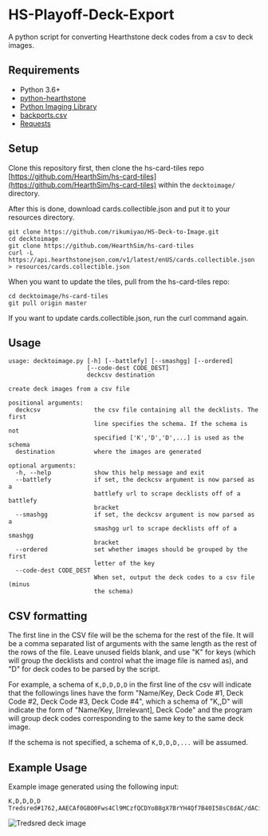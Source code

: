 # HS-Playoff-Deck-Export

A python script for converting Hearthstone deck codes from a csv to deck images.

## Requirements

* Python 3.6+
* [python-hearthstone](https://github.com/hearthsim/python-hearthstone)
* [Python Imaging Library](https://pillow.readthedocs.io)
* [backports.csv](https://pypi.python.org/pypi/backports.csv)
* [Requests](http://docs.python-requests.org)

## Setup

Clone this repository first, then clone the hs-card-tiles repo [https://github.com/HearthSim/hs-card-tiles](https://github.com/HearthSim/hs-card-tiles) within the `decktoimage/` directory.

After this is done, download cards.collectible.json and put it to your resources directory.

```
git clone https://github.com/rikumiyao/HS-Deck-to-Image.git
cd decktoimage
git clone https://github.com/HearthSim/hs-card-tiles
curl -L https://api.hearthstonejson.com/v1/latest/enUS/cards.collectible.json > resources/cards.collectible.json
```
When you want to update the tiles, pull from the hs-card-tiles repo:
```
cd decktoimage/hs-card-tiles
git pull origin master
```
If you want to update cards.collectible.json, run the curl command again.

## Usage

```
usage: decktoimage.py [-h] [--battlefy] [--smashgg] [--ordered]
                      [--code-dest CODE_DEST]
                      deckcsv destination

create deck images from a csv file

positional arguments:
  deckcsv               the csv file containing all the decklists. The first
                        line specifies the schema. If the schema is not
                        specified ['K','D','D',...] is used as the schema
  destination           where the images are generated

optional arguments:
  -h, --help            show this help message and exit
  --battlefy            if set, the deckcsv argument is now parsed as a
                        battlefy url to scrape decklists off of a battlefy
                        bracket
  --smashgg             if set, the deckcsv argument is now parsed as a
                        smashgg url to scrape decklists off of a smashgg
                        bracket
  --ordered             set whether images should be grouped by the first
                        letter of the key
  --code-dest CODE_DEST
                        When set, output the deck codes to a csv file (minus
                        the schema)

```

## CSV formatting

The first line in the CSV file will be the schema for the rest of the file. It will be a comma separated list of arguments with the same length as the rest of the rows of the file. Leave unused fields blank, and use "K" for keys (which will group the decklists and control what the image file is named as), and "D" for deck codes to be parsed by the script.

For example, a schema of `K,D,D,D,D` in the first line of the csv will indicate that the followings lines have the form "Name/Key, Deck Code #1, Deck Code #2, Deck Code #3, Deck Code #4", which a schema of "K,,D" will indicate the form of "Name/Key, \[Irrelevant\], Deck Code" and the program will group deck codes corresponding to the same key to the same deck image.

If the schema is not specified, a schema of `K,D,D,D,...` will be assumed.

## Example Usage

Example image generated using the following input:
```
K,D,D,D,D
Tredsred#1762,AAECAf0GBO0Fws4Cl9MCzfQCDYoB8gX7BrYH4Qf7B40I58sC8dAC/dACiNIC2OUC6uYCAA==,AAECAaoICCCZAvPCAsLOAqvnAvbsAqfuAs30Agu9AdMB2QfwB7EIkcECrMICm8sClugClO8CsPACAA==,AAECAQcC08MCn9MCDkuRBv8HsgibwgK+wwLKwwLJxwKbywLMzQLP5wKq7AKb8wLF8wIA,AAECAZICAv4BmdMCDkBf/QL3A+YFxAaFCOQIoM0Ch84CmNICntIChOYC1+8CAA==
```
![Tredsred deck image](https://i.imgur.com/PSSrg3f.jpg "Tredsred deck image")

